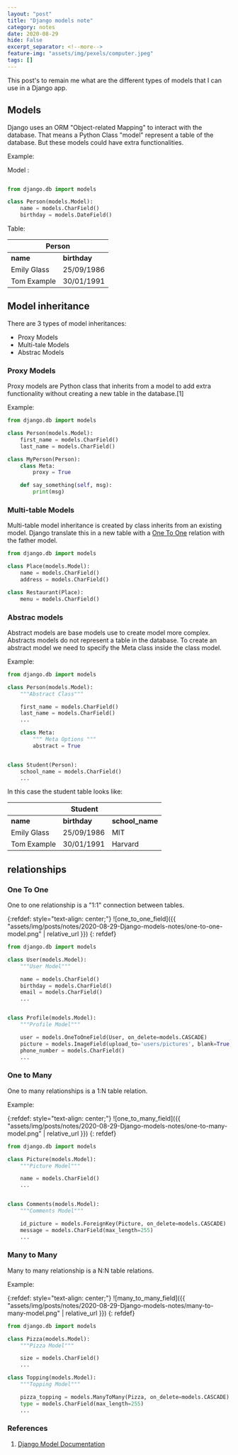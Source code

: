 ```yaml
---
layout: "post"
title: "Django models note"
category: notes
date: 2020-08-29
hide: False
excerpt_separator: <!--more-->
feature-img: "assets/img/pexels/computer.jpeg"
tags: []
---
```


This post's to remain me what are the different types of models that I can use in a Django app.

<!--more-->

## Models

Django uses an ORM "Object-related Mapping" to interact with the database. That means a Python Class "model" represent a table of the database. But these models could have extra functionalities.

Example:

Model :
```python

from django.db import models

class Person(models.Model):
    name = models.CharField()
    birthday = models.DateField()

```

Table:

<table>
  <thead>
    <tr>
      <th colspan=2 class="text-center
      ">Person</th>
    </tr>
  </thead>
  <tbody>
    <tr>
      <td><strong>name</strong></td>
      <td><strong>birthday</strong></td>
    </tr>
    <tr>
      <td>Emily Glass</td>
      <td>25/09/1986</td>
    </tr>
    <tr>
      <td>Tom Example</td>
      <td>30/01/1991</td>
    </tr>
  </tbody>
</table>

## Model inheritance

There are 3 types of model inheritances:
- Proxy Models
- Multi-tale Models
- Abstrac Models

### Proxy Models

Proxy models are Python class that inherits from a model to add extra functionality without creating a new table in the database.\[1\]

Example:

```python
from django.db import models

class Person(models.Model):
    first_name = models.CharField()
    last_name = models.CharField()

class MyPerson(Person):
    class Meta:
        proxy = True

    def say_something(self, msg):
        print(msg)

```

### Multi-table Models

Multi-table model inheritance is created by class inherits from an existing model. Django translate this in a new table with a [One To One](#one_to_one) relation with the father model.

```python
from django.db import models

class Place(models.Model):
    name = models.CharField()
    address = models.CharField()

class Restaurant(Place):
    menu = models.CharField()
```

### Abstrac models

Abstract models are base models use to create model more complex. Abstracts models do not represent a table in the database. To create an abstract model we need to specify the Meta class inside the class model.

Example:

```python
from django.db import models

class Person(models.Model):
    """Abstract Class"""

    first_name = models.CharField()
    last_name = models.CharField()
    ...

    class Meta:
        """ Meta Options """
        abstract = True


class Student(Person):
    school_name = models.CharField()
    ...

```
In this case the student table looks like:

<table>
  <thead>
    <tr>
      <th colspan=3 class="text-center">Student</th>
    </tr>
  </thead>
  <tbody>
    <tr>
      <td><strong>name</strong></td>
      <td><strong>birthday</strong></td>
      <td><strong>school_name</strong></td>
    </tr>
    <tr>
      <td>Emily Glass</td>
      <td>25/09/1986</td>
      <td>MIT</td>
    </tr>
    <tr>
      <td>Tom Example</td>
      <td>30/01/1991</td>
      <td>Harvard</td>
    </tr>
  </tbody>
</table>

## relationships


<h3 id="one_to_one">One To One</h3>


One to one relationship is a "1:1" connection between tables.

{:refdef: style="text-align: center;"}
![one_to_one_field]({{ "assets/img/posts/notes/2020-08-29-Django-models-notes/one-to-one-model.png" | relative_url }})
{: refdef}


```python
from django.db import models

class User(models.Model):
    """User Model"""

    name = models.CharField()
    birthday = models.CharField()
    email = models.CharField()
    ...


class Profile(models.Model):
    """Profile Model"""

    user = models.OneToOneField(User, on_delete=models.CASCADE)
    picture = models.ImageField(upload_to='users/pictures', blank=True, null=True)
    phone_number = models.CharField()
    ...

```

### One to Many

One to many relationships is a 1:N table relation.

Example:

{:refdef: style="text-align: center;"}
![one_to_many_field]({{ "assets/img/posts/notes/2020-08-29-Django-models-notes/one-to-many-model.png" | relative_url }})
{: refdef}

```python
from django.db import models

class Picture(models.Model):
    """Picture Model"""

    name = models.CharField()
    ...


class Comments(models.Model):
    """Comments Model"""

    id_picture = models.ForeignKey(Picture, on_delete=models.CASCADE)
    message = models.CharField(max_length=255)
    ...

```

### Many to Many

Many to many relationship is a N:N table relations.

Example:

{:refdef: style="text-align: center;"}
![many_to_many_field]({{ "assets/img/posts/notes/2020-08-29-Django-models-notes/many-to-many-model.png" | relative_url }})
{: refdef}

```python
from django.db import models

class Pizza(models.Model):
    """Pizza Model"""

    size = models.CharField()
    ...

class Topping(models.Model):
    """Topping Model"""

    pizza_topping = models.ManyToMany(Pizza, on_delete=models.CASCADE)
    type = models.CharField(max_length=255)
    ...

```


### References

1. [Django Model Documentation](https://docs.djangoproject.com/en/3.1/topics/db/models/)
